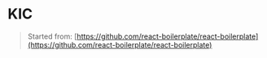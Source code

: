 # KIC

> Started from: [https://github.com/react-boilerplate/react-boilerplate](https://github.com/react-boilerplate/react-boilerplate)

